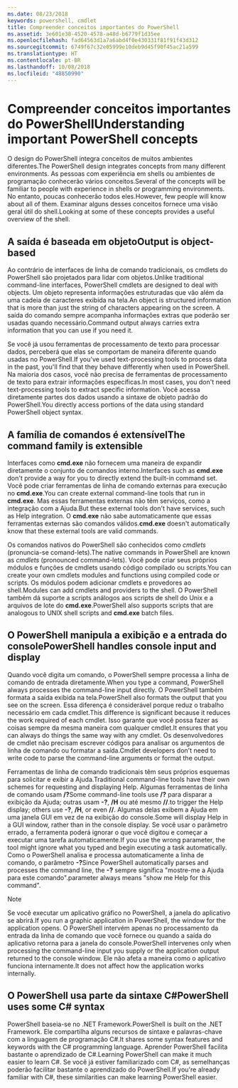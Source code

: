 ```yaml
---
ms.date: 08/23/2018
keywords: powershell, cmdlet
title: Compreender conceitos importantes do PowerShell
ms.assetid: 3e601e38-4520-4578-a48d-b6779f1d35ee
ms.openlocfilehash: fad64563d1a7a6abd4f0e430331f81f91f43d312
ms.sourcegitcommit: 6749f67c32e05999e10deb9d45f90f45ac21a599
ms.translationtype: HT
ms.contentlocale: pt-BR
ms.lasthandoff: 10/08/2018
ms.locfileid: "48850990"
---
```

# <a name="understanding-important-powershell-concepts"></a><span data-ttu-id="ad8a6-103">Compreender conceitos importantes do PowerShell</span><span class="sxs-lookup"><span data-stu-id="ad8a6-103">Understanding important PowerShell concepts</span></span>

<span data-ttu-id="ad8a6-104">O design do PowerShell integra conceitos de muitos ambientes diferentes.</span><span class="sxs-lookup"><span data-stu-id="ad8a6-104">The PowerShell design integrates concepts from many different environments.</span></span> <span data-ttu-id="ad8a6-105">As pessoas com experiência em shells ou ambientes de programação conhecerão vários conceitos.</span><span class="sxs-lookup"><span data-stu-id="ad8a6-105">Several of the concepts will be familiar to people with experience in shells or programming environments.</span></span> <span data-ttu-id="ad8a6-106">No entanto, poucas conhecerão todos eles.</span><span class="sxs-lookup"><span data-stu-id="ad8a6-106">However, few people will know about all of them.</span></span> <span data-ttu-id="ad8a6-107">Examinar alguns desses conceitos fornece uma visão geral útil do shell.</span><span class="sxs-lookup"><span data-stu-id="ad8a6-107">Looking at some of these concepts provides a useful overview of the shell.</span></span>

## <a name="output-is-object-based"></a><span data-ttu-id="ad8a6-108">A saída é baseada em objeto</span><span class="sxs-lookup"><span data-stu-id="ad8a6-108">Output is object-based</span></span>

<span data-ttu-id="ad8a6-109">Ao contrário de interfaces de linha de comando tradicionais, os cmdlets do PowerShell são projetados para lidar com objetos.</span><span class="sxs-lookup"><span data-stu-id="ad8a6-109">Unlike traditional command-line interfaces, PowerShell cmdlets are designed to deal with objects.</span></span>
<span data-ttu-id="ad8a6-110">Um objeto representa informações estruturadas que vão além da uma cadeia de caracteres exibida na tela.</span><span class="sxs-lookup"><span data-stu-id="ad8a6-110">An object is structured information that is more than just the string of characters appearing on the screen.</span></span> <span data-ttu-id="ad8a6-111">A saída do comando sempre acompanha informações extras que poderão ser usadas quando necessário.</span><span class="sxs-lookup"><span data-stu-id="ad8a6-111">Command output always carries extra information that you can use if you need it.</span></span>

<span data-ttu-id="ad8a6-112">Se você já usou ferramentas de processamento de texto para processar dados, perceberá que elas se comportam de maneira diferente quando usadas no PowerShell.</span><span class="sxs-lookup"><span data-stu-id="ad8a6-112">If you've used text-processing tools to process data in the past, you'll find that they behave differently when used in PowerShell.</span></span> <span data-ttu-id="ad8a6-113">Na maioria dos casos, você não precisa de ferramentas de processamento de texto para extrair informações específicas.</span><span class="sxs-lookup"><span data-stu-id="ad8a6-113">In most cases, you don't need text-processing tools to extract specific information.</span></span> <span data-ttu-id="ad8a6-114">Você acessa diretamente partes dos dados usando a sintaxe de objeto padrão do PowerShell.</span><span class="sxs-lookup"><span data-stu-id="ad8a6-114">You directly access portions of the data using standard PowerShell object syntax.</span></span>

## <a name="the-command-family-is-extensible"></a><span data-ttu-id="ad8a6-115">A família de comandos é extensível</span><span class="sxs-lookup"><span data-stu-id="ad8a6-115">The command family is extensible</span></span>

<span data-ttu-id="ad8a6-116">Interfaces como **cmd.exe** não fornecem uma maneira de expandir diretamente o conjunto de comandos interno.</span><span class="sxs-lookup"><span data-stu-id="ad8a6-116">Interfaces such as **cmd.exe** don't provide a way for you to directly extend the built-in command set.</span></span> <span data-ttu-id="ad8a6-117">Você pode criar ferramentas de linha de comando externas para execução no **cmd.exe**.</span><span class="sxs-lookup"><span data-stu-id="ad8a6-117">You can create external command-line tools that run in **cmd.exe**.</span></span> <span data-ttu-id="ad8a6-118">Mas essas ferramentas externas não têm serviços, como a integração com a Ajuda.</span><span class="sxs-lookup"><span data-stu-id="ad8a6-118">But these external tools don't have services, such as Help integration.</span></span> <span data-ttu-id="ad8a6-119">O **cmd.exe** não sabe automaticamente que essas ferramentas externas são comandos válidos.</span><span class="sxs-lookup"><span data-stu-id="ad8a6-119">**cmd.exe** doesn't automatically know that these external tools are valid commands.</span></span>

<span data-ttu-id="ad8a6-120">Os comandos nativos do PowerShell são conhecidos como *cmdlets* (pronuncia-se comand-lets).</span><span class="sxs-lookup"><span data-stu-id="ad8a6-120">The native commands in PowerShell are known as *cmdlets* (pronounced command-lets).</span></span> <span data-ttu-id="ad8a6-121">Você pode criar seus próprios módulos e funções de cmdlets usando código compilado ou scripts.</span><span class="sxs-lookup"><span data-stu-id="ad8a6-121">You can create your own cmdlets modules and functions using compiled code or scripts.</span></span> <span data-ttu-id="ad8a6-122">Os módulos podem adicionar cmdlets e provedores ao shell.</span><span class="sxs-lookup"><span data-stu-id="ad8a6-122">Modules can add cmdlets and providers to the shell.</span></span> <span data-ttu-id="ad8a6-123">O PowerShell também dá suporte a scripts análogos aos scripts de shell do Unix e a arquivos de lote do **cmd.exe**.</span><span class="sxs-lookup"><span data-stu-id="ad8a6-123">PowerShell also supports scripts that are analogous to UNIX shell scripts and **cmd.exe** batch files.</span></span>

## <a name="powershell-handles-console-input-and-display"></a><span data-ttu-id="ad8a6-124">O PowerShell manipula a exibição e a entrada do console</span><span class="sxs-lookup"><span data-stu-id="ad8a6-124">PowerShell handles console input and display</span></span>

<span data-ttu-id="ad8a6-125">Quando você digita um comando, o PowerShell sempre processa a linha de comando de entrada diretamente.</span><span class="sxs-lookup"><span data-stu-id="ad8a6-125">When you type a command, PowerShell always processes the command-line input directly.</span></span> <span data-ttu-id="ad8a6-126">O PowerShell também formata a saída exibida na tela.</span><span class="sxs-lookup"><span data-stu-id="ad8a6-126">PowerShell also formats the output that you see on the screen.</span></span> <span data-ttu-id="ad8a6-127">Essa diferença é considerável porque reduz o trabalho necessário em cada cmdlet.</span><span class="sxs-lookup"><span data-stu-id="ad8a6-127">This difference is significant because it reduces the work required of each cmdlet.</span></span> <span data-ttu-id="ad8a6-128">Isso garante que você possa fazer as coisas sempre da mesma maneira com qualquer cmdlet.</span><span class="sxs-lookup"><span data-stu-id="ad8a6-128">It ensures that you can always do things the same way with any cmdlet.</span></span> <span data-ttu-id="ad8a6-129">Os desenvolvedores de cmdlet não precisam escrever códigos para analisar os argumentos de linha de comando ou formatar a saída.</span><span class="sxs-lookup"><span data-stu-id="ad8a6-129">Cmdlet developers don't need to write code to parse the command-line arguments or format the output.</span></span>

<span data-ttu-id="ad8a6-130">Ferramentas de linha de comando tradicionais têm seus próprios esquemas para solicitar e exibir a Ajuda.</span><span class="sxs-lookup"><span data-stu-id="ad8a6-130">Traditional command-line tools have their own schemes for requesting and displaying Help.</span></span> <span data-ttu-id="ad8a6-131">Algumas ferramentas de linha de comando usam **/?**</span><span class="sxs-lookup"><span data-stu-id="ad8a6-131">Some command-line tools use **/?**</span></span> <span data-ttu-id="ad8a6-132">para disparar a exibição da Ajuda; outras usam **-?**, **/H** ou até mesmo **//**.</span><span class="sxs-lookup"><span data-stu-id="ad8a6-132">to trigger the Help display; others use **-?**, **/H**, or even **//**.</span></span> <span data-ttu-id="ad8a6-133">Algumas delas exibem a Ajuda em uma janela GUI em vez de na exibição do console.</span><span class="sxs-lookup"><span data-stu-id="ad8a6-133">Some will display Help in a GUI window, rather than in the console display.</span></span> <span data-ttu-id="ad8a6-134">Se você usar o parâmetro errado, a ferramenta poderá ignorar o que você digitou e começar a executar uma tarefa automaticamente.</span><span class="sxs-lookup"><span data-stu-id="ad8a6-134">If you use the wrong parameter, the tool might ignore what you typed and begin executing a task automatically.</span></span>
<span data-ttu-id="ad8a6-135">Como o PowerShell analisa e processa automaticamente a linha de comando, o parâmetro **-?**</span><span class="sxs-lookup"><span data-stu-id="ad8a6-135">Since PowerShell automatically parses and processes the command line, the **-?**</span></span> <span data-ttu-id="ad8a6-136">sempre significa "mostre-me a Ajuda para este comando".</span><span class="sxs-lookup"><span data-stu-id="ad8a6-136">parameter always means "show me Help for this command".</span></span>

> [!NOTE]
> <span data-ttu-id="ad8a6-137">Se você executar um aplicativo gráfico no PowerShell, a janela do aplicativo se abrirá.</span><span class="sxs-lookup"><span data-stu-id="ad8a6-137">If you run a graphic application in PowerShell, the window for the application opens.</span></span>
> <span data-ttu-id="ad8a6-138">O PowerShell intervém apenas no processamento da entrada da linha de comando que você fornece ou quando a saída do aplicativo retorna para a janela do console.</span><span class="sxs-lookup"><span data-stu-id="ad8a6-138">PowerShell intervenes only when processing the command-line input you supply or the application output returned to the console window.</span></span> <span data-ttu-id="ad8a6-139">Ele não afeta a maneira como o aplicativo funciona internamente.</span><span class="sxs-lookup"><span data-stu-id="ad8a6-139">It does not affect how the application works internally.</span></span>

## <a name="powershell-uses-some-c-syntax"></a><span data-ttu-id="ad8a6-140">O PowerShell usa parte da sintaxe C#</span><span class="sxs-lookup"><span data-stu-id="ad8a6-140">PowerShell uses some C# syntax</span></span>

<span data-ttu-id="ad8a6-141">PowerShell baseia-se no .NET Framework.</span><span class="sxs-lookup"><span data-stu-id="ad8a6-141">PowerShell is built on the .NET Framework.</span></span> <span data-ttu-id="ad8a6-142">Ele compartilha alguns recursos de sintaxe e palavras-chave com a linguagem de programação C#.</span><span class="sxs-lookup"><span data-stu-id="ad8a6-142">It shares some syntax features and keywords with the C# programming language.</span></span> <span data-ttu-id="ad8a6-143">Aprender PowerShell facilita bastante o aprendizado de C#.</span><span class="sxs-lookup"><span data-stu-id="ad8a6-143">Learning PowerShell can make it much easier to learn C#.</span></span> <span data-ttu-id="ad8a6-144">Se você já estiver familiarizado com C#, as semelhanças poderão facilitar bastante o aprendizado do PowerShell.</span><span class="sxs-lookup"><span data-stu-id="ad8a6-144">If you're already familiar with C#, these similarities can make learning PowerShell easier.</span></span>
